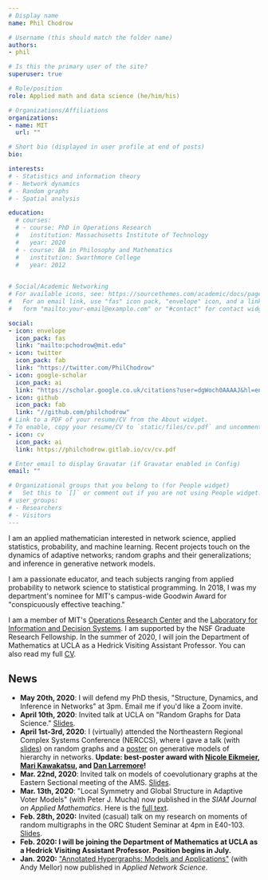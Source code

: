 ```yaml
---
# Display name
name: Phil Chodrow

# Username (this should match the folder name)
authors:
- phil

# Is this the primary user of the site?
superuser: true

# Role/position
role: Applied math and data science (he/him/his)

# Organizations/Affiliations
organizations:
- name: MIT
  url: ""

# Short bio (displayed in user profile at end of posts)
bio: 

interests:
# - Statistics and information theory
# - Network dynamics
# - Random graphs
# - Spatial analysis

education:
  # courses:
  # - course: PhD in Operations Research
  #   institution: Massachusetts Institute of Technology
  #   year: 2020
  # - course: BA in Philosophy and Mathematics
  #   institution: Swarthmore College
  #   year: 2012
  

# Social/Academic Networking
# For available icons, see: https://sourcethemes.com/academic/docs/page-builder/#icons
#   For an email link, use "fas" icon pack, "envelope" icon, and a link in the
#   form "mailto:your-email@example.com" or "#contact" for contact widget.

social:
- icon: envelope
  icon_pack: fas
  link: "mailto:pchodrow@mit.edu"
- icon: twitter
  icon_pack: fab
  link: "https://twitter.com/PhilChodrow"
- icon: google-scholar
  icon_pack: ai
  link: "https://scholar.google.co.uk/citations?user=dgWoch0AAAAJ&hl=en&oi=ao"
- icon: github
  icon_pack: fab
  link: "//github.com/philchodrow"
# Link to a PDF of your resume/CV from the About widget.
# To enable, copy your resume/CV to `static/files/cv.pdf` and uncomment the lines below.
- icon: cv
  icon_pack: ai
  link: https://philchodrow.gitlab.io/cv/cv.pdf

# Enter email to display Gravatar (if Gravatar enabled in Config)
email: ""

# Organizational groups that you belong to (for People widget)
#   Set this to `[]` or comment out if you are not using People widget.
# user_groups:
# - Researchers
# - Visitors
---
```


I am an applied mathematician interested in network science, applied statistics, probability, and machine learning. Recent projects touch on the dynamics of adaptive networks; random graphs and their generalizations; and inference in generative network models. 

I am a passionate educator, and teach subjects ranging from applied probability to network science to statistical programming. In 2018, I was my department's nominee for MIT's campus-wide Goodwin Award for "conspicuously effective teaching." 

I am a member of MIT's [Operations Research Center](https://www.mit.edu/~orc/) and the [Laboratory for Information and Decision Systems](https://lids.mit.edu/).  I am supported by the NSF Graduate Research Fellowship. In the summer of 2020, I will join the Department of Mathematics at UCLA as a Hedrick Visiting Assistant Professor. You can also read my full [CV](https://philchodrow.gitlab.io/cv/cv.pdf).

## News

- **May 20th, 2020**: I will defend my PhD thesis, "Structure, Dynamics, and Inference in Networks" at 3pm. Email me if you'd like a Zoom invite. 
- **April 10th, 2020**: Invited talk at UCLA on "Random Graphs for Data Science." [Slides](https://philchodrow.github.io/talks/random_graphs/porter_group/#1). 
- **April 1st-3rd, 2020**: I (virtually) attended the Northeastern Regional Complex Systems Conference (NERCCS), where I gave a talk (with [slides](https://philchodrow.github.io/talks/multigraph_moments/NERCCS_2020)) on random graphs and a [poster](https://philchodrow.github.io/talks/networked_endorsements/NERCCS_2020_poster.pdf) on generative models of hierarchy in networks. **Update: best-poster award with [Nicole Eikmeier](https://eikmeier.sites.grinnell.edu/), [Mari Kawakatsu](https://scholar.princeton.edu/ctarnita/people/mari-kawakatsu), and [Dan Larremore](https://larremorelab.github.io/)!** 
- **Mar. 22nd, 2020**: Invited talk on models of coevolutionary graphs at the Eastern Sectional meeting of the AMS. [Slides](https://philchodrow.github.io/talks/coevolutionary_graphs/index).  
- **Mar. 13th, 2020**: "Local Symmetry and Global Structure in Adaptive Voter Models" (with Peter J. Mucha) now published in the *SIAM Journal on Applied Mathematics*. Here is the [full text](/papers/chodrow_mucha_2020.pdf).  
- **Feb. 28th, 2020:** Invited (casual) talk on my research on moments of random multigraphs in the ORC Student Seminar at 4pm in E40-103. [Slides](/slides/multigraph_moments_long.pdf). 
- **Feb. 2020: I will be joining the Department of Mathematics at UCLA as a Hedrick Visiting Assistant Professor. Position begins in July.**
- **Jan. 2020:** ["Annotated Hypergraphs: Models and Applications"](https://link.springer.com/article/10.1007/s41109-020-0252-y) (with Andy Mellor) now published in *Applied Network Science*.

